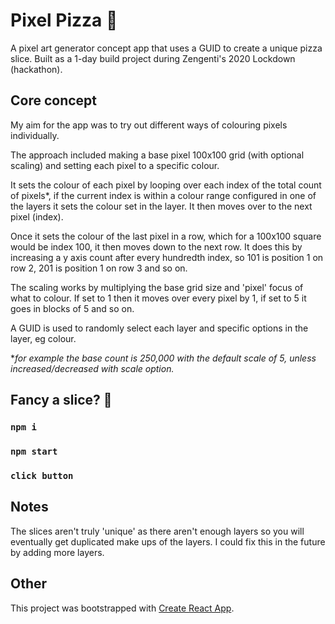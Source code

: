 # Pixel Pizza 🍕

A pixel art generator concept app that uses a GUID to create a unique pizza slice. Built as a 1-day build project during Zengenti's 2020 Lockdown (hackathon).

## Core concept

My aim for the app was to try out different ways of colouring pixels individually.

The approach included making a base pixel 100x100 grid (with optional scaling) and setting each pixel to a specific colour.

It sets the colour of each pixel by looping over each index of the total count of pixels*, if the current index is within a colour range configured in one of the layers it sets the colour set in the layer. It then moves over to the next pixel (index).

Once it sets the colour of the last pixel in a row, which for a 100x100 square would be index 100, it then moves down to the next row. It does this by increasing a y axis count after every hundredth index, so 101 is position 1 on row 2, 201 is position 1 on row 3 and so on.

The scaling works by multiplying the base grid size and 'pixel' focus of what to colour. If set to 1 then it moves over every pixel by 1, if set to 5 it goes in blocks of 5 and so on.

A GUID is used to randomly select each layer and specific options in the layer, eg colour.

**for example the base count is 250,000 with the default scale of 5, unless increased/decreased with scale option.*

## Fancy a slice? 🤤

### `npm i`

### `npm start`

### `click button`

## Notes

The slices aren't truly 'unique' as there aren't enough layers so you will eventually get duplicated make ups of the layers. I could fix this in the future by adding more layers.

## Other

This project was bootstrapped with [Create React App](https://github.com/facebook/create-react-app).
